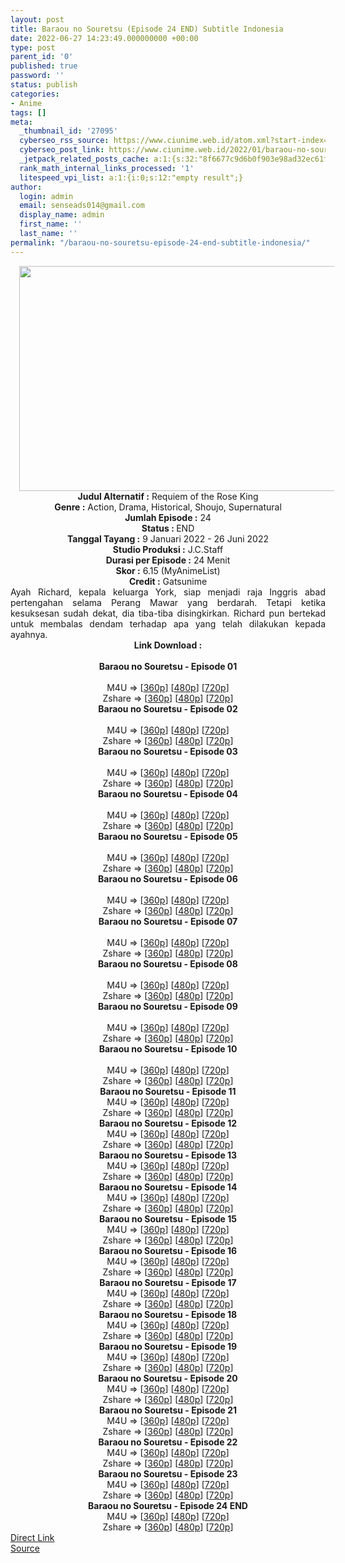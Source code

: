 ```yaml
---
layout: post
title: Baraou no Souretsu (Episode 24 END) Subtitle Indonesia
date: 2022-06-27 14:23:49.000000000 +00:00
type: post
parent_id: '0'
published: true
password: ''
status: publish
categories:
- Anime
tags: []
meta:
  _thumbnail_id: '27095'
  cyberseo_rss_source: https://www.ciunime.web.id/atom.xml?start-index=1
  cyberseo_post_link: https://www.ciunime.web.id/2022/01/baraou-no-souretsu-subtitle-indonesia.html
  _jetpack_related_posts_cache: a:1:{s:32:"8f6677c9d6b0f903e98ad32ec61f8deb";a:2:{s:7:"expires";i:1656906811;s:7:"payload";a:3:{i:0;a:1:{s:2:"id";i:26912;}i:1;a:1:{s:2:"id";i:26785;}i:2;a:1:{s:2:"id";i:26710;}}}}
  rank_math_internal_links_processed: '1'
  litespeed_vpi_list: a:1:{i:0;s:12:"empty result";}
author:
  login: admin
  email: senseads014@gmail.com
  display_name: admin
  first_name: ''
  last_name: ''
permalink: "/baraou-no-souretsu-episode-24-end-subtitle-indonesia/"
---
```

<div class="separator" style="clear: both; text-align: center;"><a href="https://blogger.googleusercontent.com/img/a/AVvXsEgRTGrxawt6ndtTDiEOH--ZziLBYFnQueH_S1jesmDE_Ra9RYzLR9IiugAWpNuv5FkjgtaXxn5EU1RsLjuUDuCMjuY84GiTPVKxtlsNv-nlHEjqWIsOtmGiZyRRCpqygLRkkz_oB8kxHnbjVH_SA_5j8zIexYrFwdROw_u-_M0I_YnwQj-gmhRR7Dtp=s1280" style="margin-left: 1em; margin-right: 1em;"><img border="0" data-original-height="720" data-original-width="1280" height="360" src="{{ site.baseurl }}/assets/2022/06/AVvXsEgRTGrxawt6ndtTDiEOH--ZziLBYFnQueH_S1jesmDE_Ra9RYzLR9IiugAWpNuv5FkjgtaXxn5EU1RsLjuUDuCMjuY84GiTPVKxtlsNv-nlHEjqWIsOtmGiZyRRCpqygLRkkz_oB8kxHnbjVH_SA_5j8zIexYrFwdROw_u-_M0I_YnwQj-gmhRR7Dtp=w640-h360" width="640" /></a></div>
<div class="separator" style="clear: both; text-align: center;"></div>
<div style="text-align: center;"><b>Judul</b><b><b> Alternatif</b> :</b> Requiem of the Rose King</div>
<div style="text-align: center;"><b><b>Genre :</b></b> Action, Drama, Historical, Shoujo, Supernatural</div>
<div style="text-align: center;"><b>Jumlah Episode :</b> 24<br /><b>Status :&nbsp;</b>END<br /><b>Tanggal Tayang :</b> 9 Januari 2022 - 26 Juni 2022<br /><b>Studio Produksi :</b>&nbsp;J.C.Staff<br /><b>Durasi per Episode :</b> 24 Menit</div>
<div style="text-align: center;"><b>Skor :</b> 6.15 (MyAnimeList)</div>
<div style="text-align: center;"><b>Credit :</b>&nbsp;Gatsunime</div>
<div style="text-align: center;"></div>
<div style="text-align: justify;">Ayah Richard, kepala keluarga York, siap menjadi raja Inggris abad pertengahan selama Perang Mawar yang berdarah. Tetapi ketika kesuksesan sudah dekat, dia tiba-tiba disingkirkan. Richard pun bertekad untuk membalas dendam terhadap apa yang telah dilakukan kepada ayahnya.</div>
<div style="text-align: justify;"></div>
<div style="text-align: justify;"></div>
<div style="text-align: center;">
<div style="text-align: center;">
<div style="text-align: left;">
<div style="text-align: center;"><b>Link Download :</b></div>
<div style="text-align: center;"><b><br /></b></div>
<div style="text-align: center;"><span style="text-align: left;"><b>Baraou no Souretsu&nbsp;</b></span><b>- Episode 01</b></div>
<div style="text-align: center;"><b><br /></b></div>
<div style="text-align: center;">M4U =&gt; [<a href="https://www.mp4upload.com/pblhgju8dm08" target="_blank" rel="noopener">360p</a>] [<a href="https://acefile.co/f/64847775/neonime_senandung-kematian-raja-mawar-01-480p-zip" target="_blank" rel="noopener">480p</a>] [<a href="https://acefile.co/f/64848018/neonime_senandung-kematian-raja-mawar-01-720p-zip" target="_blank" rel="noopener">720p</a>]</div>
<div style="text-align: center;">Zshare =&gt; [<a href="https://www35.zippyshare.com/v/jS3eyzST/file.html" target="_blank" rel="noopener">360p</a>] [<a href="https://www7.zippyshare.com/v/ZjPnm9yd/file.html" target="_blank" rel="noopener">480p</a>] [<a href="https://www21.zippyshare.com/v/npQAKRoE/file.html" target="_blank" rel="noopener">720p</a>]</div>
<div style="text-align: center;"></div>
<div style="text-align: center;">
<div><span style="text-align: left;"><b>Baraou no Souretsu&nbsp;</b></span><b>- Episode 02</b></div>
<div><b><br /></b></div>
<div>M4U =&gt; [<a href="https://www.mp4upload.com/m4awgfnwut87" target="_blank" rel="noopener">360p</a>] [<a href="https://acefile.co/f/65477958/neonime_kidung-kematian-raja-mawar-02-480p-zip" target="_blank" rel="noopener">480p</a>] [<a href="https://acefile.co/f/65478279/neonime_kidung-kematian-raja-mawar-02-720p-zip" target="_blank" rel="noopener">720p</a>]</div>
<div>Zshare =&gt; [<a href="https://www44.zippyshare.com/v/DR53xOCe/file.html" target="_blank" rel="noopener">360p</a>] [<a href="https://www75.zippyshare.com/v/apMD6P3v/file.html" target="_blank" rel="noopener">480p</a>] [<a href="https://www22.zippyshare.com/v/c74YsKKL/file.html" target="_blank" rel="noopener">720p</a>]</div>
<div></div>
<div>
<div><span style="text-align: left;"><b>Baraou no Souretsu&nbsp;</b></span><b>- Episode 03</b></div>
<div><b><br /></b></div>
<div>M4U =&gt; [<a href="https://www.mp4upload.com/4pam6mcdyu3k" target="_blank" rel="noopener">360p</a>] [<a href="https://acefile.co/f/66203067/neonime_kidung-kematian-raja-mawar-03-480p-zip" target="_blank" rel="noopener">480p</a>] [<a href="https://acefile.co/f/66203362/neonime_kidung-kematian-raja-mawar-03-720p-zip" target="_blank" rel="noopener">720p</a>]</div>
<div>Zshare =&gt; [<a href="https://www23.zippyshare.com/v/NWthV1Mv/file.html" target="_blank" rel="noopener">360p</a>] [<a href="https://www23.zippyshare.com/v/uK5rRgSq/file.html" target="_blank" rel="noopener">480p</a>] [<a href="https://www87.zippyshare.com/v/y7wqLGlN/file.html" target="_blank" rel="noopener">720p</a>]</div>
</div>
<div></div>
<div>
<div><span style="text-align: left;"><b>Baraou no Souretsu&nbsp;</b></span><b>- Episode 04</b></div>
<div><b><br /></b></div>
<div>M4U =&gt; [<a href="https://www.mp4upload.com/01wxcj3mkkjf" target="_blank" rel="noopener">360p</a>] [<a href="https://acefile.co/f/66805545/neonime_kidung-kematian-raja-mawar-04-480p-zip" target="_blank" rel="noopener">480p</a>] [<a href="https://acefile.co/f/66805831/neonime_kidung-kematian-raja-mawar-04-720p-zip" target="_blank" rel="noopener">720p</a>]</div>
<div>Zshare =&gt; [<a href="https://www92.zippyshare.com/v/ONgCrwya/file.html" target="_blank" rel="noopener">360p</a>] [<a href="https://www92.zippyshare.com/v/6fT7DQXI/file.html" target="_blank" rel="noopener">480p</a>] [<a href="https://www92.zippyshare.com/v/6kYkmzGg/file.html" target="_blank" rel="noopener">720p</a>]</div>
</div>
<div></div>
<div>
<div><span style="text-align: left;"><b>Baraou no Souretsu&nbsp;</b></span><b>- Episode 05</b></div>
<div><b><br /></b></div>
<div>M4U =&gt; [<a href="https://www.mp4upload.com/kg1zu8hak75h" target="_blank" rel="noopener">360p</a>] [<a href="https://www.mp4upload.com/subb0xurnb41" target="_blank" rel="noopener">480p</a>] [<a href="https://www.mp4upload.com/qw1aqmv71oho" target="_blank" rel="noopener">720p</a>]</div>
<div>Zshare =&gt; [<a href="https://www120.zippyshare.com/v/zZHfzOgu/file.html" target="_blank" rel="noopener">360p</a>] [<a href="https://www120.zippyshare.com/v/cpI45pOy/file.html" target="_blank" rel="noopener">480p</a>] [<a href="https://www120.zippyshare.com/v/Isn21hik/file.html" target="_blank" rel="noopener">720p</a>]</div>
</div>
<div></div>
<div>
<div><span style="text-align: left;"><b>Baraou no Souretsu&nbsp;</b></span><b>- Episode 06</b></div>
<div><b><br /></b></div>
<div>M4U =&gt; [<a href="https://www.mp4upload.com/zke5fzivpxsl" target="_blank" rel="noopener">360p</a>] [<a href="https://www.mp4upload.com/ykxv9kd4ussv" target="_blank" rel="noopener">480p</a>] [<a href="https://www.mp4upload.com/wk1aephfop27" target="_blank" rel="noopener">720p</a>]</div>
<div>Zshare =&gt; [<a href="https://www40.zippyshare.com/v/JhA46L3c/file.html" target="_blank" rel="noopener">360p</a>] [<a href="https://www40.zippyshare.com/v/vB025w3a/file.html" target="_blank" rel="noopener">480p</a>] [<a href="https://www25.zippyshare.com/v/cxBsNhti/file.html" target="_blank" rel="noopener">720p</a>]</div>
</div>
<div></div>
<div>
<div><span style="text-align: left;"><b>Baraou no Souretsu&nbsp;</b></span><b>- Episode 07</b></div>
<div><b><br /></b></div>
<div>M4U =&gt; [<a href="https://www.mp4upload.com/xrpbebmubtmc" target="_blank" rel="noopener">360p</a>] [<a href="https://www.mp4upload.com/u3llebbysr1u" target="_blank" rel="noopener">480p</a>] [<a href="https://www.mp4upload.com/s4qkdz1m41cl" target="_blank" rel="noopener">720p</a>]</div>
<div>Zshare =&gt; [<a href="https://www104.zippyshare.com/v/o5cyo9Pg/file.html" target="_blank" rel="noopener">360p</a>] [<a href="https://www104.zippyshare.com/v/wluShB9c/file.html" target="_blank" rel="noopener">480p</a>] [<a href="https://www35.zippyshare.com/v/cpMNpbGX/file.html" target="_blank" rel="noopener">720p</a>]</div>
</div>
<div></div>
<div>
<div><span style="text-align: left;"><b>Baraou no Souretsu&nbsp;</b></span><b>- Episode 08</b></div>
<div><b><br /></b></div>
<div>M4U =&gt; [<a href="https://www.mp4upload.com/vp5ajpmmjzo5" target="_blank" rel="noopener">360p</a>] [<a href="https://www.mp4upload.com/tkbnwbqxngsy" target="_blank" rel="noopener">480p</a>] [<a href="https://www.mp4upload.com/xs35gb5wjehv" target="_blank" rel="noopener">720p</a>]</div>
<div>Zshare =&gt; [<a href="https://www119.zippyshare.com/v/bhXnGu32/file.html" target="_blank" rel="noopener">360p</a>] [<a href="https://www119.zippyshare.com/v/fsR1PhWe/file.html" target="_blank" rel="noopener">480p</a>] [<a href="https://www105.zippyshare.com/v/e9xS1ixD/file.html" target="_blank" rel="noopener">720p</a>]</div>
</div>
<div></div>
<div>
<div><span style="text-align: left;"><b>Baraou no Souretsu&nbsp;</b></span><b>- Episode 09</b></div>
<div><b><br /></b></div>
<div>M4U =&gt; [<a href="https://www.mp4upload.com/yaq96q9os05u" target="_blank" rel="noopener">360p</a>] [<a href="https://www.mp4upload.com/5drn9q8fm9xm" target="_blank" rel="noopener">480p</a>] [<a href="https://www.mp4upload.com/b01p4d0ew67f" target="_blank" rel="noopener">720p</a>]</div>
<div>Zshare =&gt; [<a href="https://www21.zippyshare.com/v/tyHYyfPH/file.html" target="_blank" rel="noopener">360p</a>] [<a href="https://www21.zippyshare.com/v/QprsLTZG/file.html" target="_blank" rel="noopener">480p</a>] [<a href="https://www21.zippyshare.com/v/lg69sIzr/file.html" target="_blank" rel="noopener">720p</a>]</div>
</div>
<div></div>
<div>
<div><span style="text-align: left;"><b>Baraou no Souretsu&nbsp;</b></span><b>- Episode 10</b></div>
<div><b><br /></b></div>
<div>M4U =&gt; [<a href="https://www.mp4upload.com/w8j50sh3a7rx" target="_blank" rel="noopener">360p</a>] [<a href="https://www.mp4upload.com/1l31w09x6e9w" target="_blank" rel="noopener">480p</a>] [<a href="https://www.mp4upload.com/btns7qyh2me5" target="_blank" rel="noopener">720p</a>]</div>
<div>Zshare =&gt; [<a href="https://www39.zippyshare.com/v/Emp9tQ5j/file.html" target="_blank" rel="noopener">360p</a>] [<a href="https://www39.zippyshare.com/v/2UFTZn5F/file.html" target="_blank" rel="noopener">480p</a>] [<a href="https://www39.zippyshare.com/v/IRr2nGWu/file.html" target="_blank" rel="noopener">720p</a>]</div>
</div>
<div></div>
<div><span style="text-align: left;"><b>Baraou no Souretsu&nbsp;</b></span><b>- Episode 11</b></div>
<div></div>
<div>
<div>M4U =&gt; [<a href="http://www.solidfiles.com/v/5dydNDvwzkMGK" target="_blank" rel="noopener">360p</a>] [<a href="http://www.solidfiles.com/v/XLWL4xQy2ZPvZ" target="_blank" rel="noopener">480p</a>] [<a href="http://www.solidfiles.com/v/KnMnzemV74zzn" target="_blank" rel="noopener">720p</a>]</div>
<div>Zshare =&gt; [<a href="https://www48.zippyshare.com/v/TnuM6XDT/file.html" target="_blank" rel="noopener">360p</a>] [<a href="https://www48.zippyshare.com/v/xe8wAsT2/file.html" target="_blank" rel="noopener">480p</a>] [<a href="https://www48.zippyshare.com/v/20CcIDTb/file.html" target="_blank" rel="noopener">720p</a>]</div>
</div>
<div></div>
<div>
<div><span style="text-align: left;"><b>Baraou no Souretsu&nbsp;</b></span><b>- Episode 12</b></div>
<div></div>
<div>
<div>M4U =&gt; [<a href="http://www.solidfiles.com/v/zekgBXA4zANMd" target="_blank" rel="noopener">360p</a>] [<a href="http://www.solidfiles.com/v/qdZrK4zQ7zqkZ" target="_blank" rel="noopener">480p</a>] [<a href="http://www.solidfiles.com/v/3dQr2zee5PAMD" target="_blank" rel="noopener">720p</a>]</div>
<div>Zshare =&gt; [<a href="https://www103.zippyshare.com/v/7F6GAWiJ/file.html" target="_blank" rel="noopener">360p</a>] [<a href="https://www103.zippyshare.com/v/18EV0mcW/file.html" target="_blank" rel="noopener">480p</a>] [<a href="https://www103.zippyshare.com/v/r4tNZ4ZN/file.html" target="_blank" rel="noopener">720p</a>]</div>
</div>
</div>
<div></div>
<div>
<div><span style="text-align: left;"><b>Baraou no Souretsu&nbsp;</b></span><b>- Episode 13</b></div>
<div></div>
<div>
<div>M4U =&gt; [<a href="https://www.mp4upload.com/ls53eaznx2vk" target="_blank" rel="noopener">360p</a>] [<a href="https://www.mp4upload.com/6xqrto7a0nnm" target="_blank" rel="noopener">480p</a>] [<a href="https://www.mp4upload.com/y48q4fw2qw82" target="_blank" rel="noopener">720p</a>]</div>
<div>Zshare =&gt; [<a href="https://www6.zippyshare.com/v/khsWoZjs/file.html" target="_blank" rel="noopener">360p</a>] [<a href="https://www6.zippyshare.com/v/ve7HooFG/file.html" target="_blank" rel="noopener">480p</a>] [<a href="https://www42.zippyshare.com/v/Xnwz5yOd/file.html" target="_blank" rel="noopener">720p</a>]</div>
</div>
</div>
<div></div>
<div>
<div><span style="text-align: left;"><b>Baraou no Souretsu&nbsp;</b></span><b>- Episode 14</b></div>
<div></div>
<div>
<div>M4U =&gt; [<a href="http://www.solidfiles.com/v/2dX2nm63wyYrd" target="_blank" rel="noopener">360p</a>] [<a href="http://www.solidfiles.com/v/W8Vg7BWzk6GDn" target="_blank" rel="noopener">480p</a>] [<a href="http://www.solidfiles.com/v/PeXg7DdmyGr8y" target="_blank" rel="noopener">720p</a>]</div>
<div>Zshare =&gt; [<a href="https://www46.zippyshare.com/v/ZlPu2hrO/file.html" target="_blank" rel="noopener">360p</a>] [<a href="https://www46.zippyshare.com/v/gapGXz0r/file.html" target="_blank" rel="noopener">480p</a>] [<a href="https://www46.zippyshare.com/v/uuZFm3TO/file.html" target="_blank" rel="noopener">720p</a>]</div>
</div>
</div>
<div></div>
<div>
<div><span style="text-align: left;"><b>Baraou no Souretsu&nbsp;</b></span><b>- Episode 15</b></div>
<div></div>
<div>
<div>M4U =&gt; [<a href="http://www.solidfiles.com/v/a4dVmy6LvAqwg" target="_blank" rel="noopener">360p</a>] [<a href="http://www.solidfiles.com/v/KnPeAK6k2N3Rd" target="_blank" rel="noopener">480p</a>] [<a href="http://www.solidfiles.com/v/dNanyvpKW27WX" target="_blank" rel="noopener">720p</a>]</div>
<div>Zshare =&gt; [<a href="https://www32.zippyshare.com/v/qmCKrPpS/file.html" target="_blank" rel="noopener">360p</a>] [<a href="https://www32.zippyshare.com/v/4WKCnHcY/file.html" target="_blank" rel="noopener">480p</a>] [<a href="https://www32.zippyshare.com/v/LiI2iDcN/file.html" target="_blank" rel="noopener">720p</a>]</div>
</div>
</div>
<div></div>
<div>
<div><span style="text-align: left;"><b>Baraou no Souretsu&nbsp;</b></span><b>- Episode 16</b></div>
<div></div>
<div>
<div>M4U =&gt; [<a href="http://www.solidfiles.com/v/AWvXzdqKvZVxX" target="_blank" rel="noopener">360p</a>] [<a href="http://www.solidfiles.com/v/vNyg8LKqv2z23" target="_blank" rel="noopener">480p</a>] [<a href="http://www.solidfiles.com/v/PeQXMPwa2a7Rm" target="_blank" rel="noopener">720p</a>]</div>
<div>Zshare =&gt; [<a href="https://www109.zippyshare.com/v/eswsFNFq/file.html" target="_blank" rel="noopener">360p</a>] [<a href="https://www109.zippyshare.com/v/0EChQY2a/file.html" target="_blank" rel="noopener">480p</a>] [<a href="https://www109.zippyshare.com/v/dwEsH65Y/file.html" target="_blank" rel="noopener">720p</a>]</div>
</div>
</div>
<div></div>
<div>
<div><span style="text-align: left;"><b>Baraou no Souretsu&nbsp;</b></span><b>- Episode 17</b></div>
<div></div>
<div>
<div>M4U =&gt; [<a href="http://www.solidfiles.com/v/RxA2kyGYWAjQx" target="_blank" rel="noopener">360p</a>] [<a href="http://www.solidfiles.com/v/3dKm6Kw5njxr5" target="_blank" rel="noopener">480p</a>] [<a href="http://www.solidfiles.com/v/pd26XxeWYnDVK" target="_blank" rel="noopener">720p</a>]</div>
<div>Zshare =&gt; [<a href="https://www25.zippyshare.com/v/G0iBwBmK/file.html" target="_blank" rel="noopener">360p</a>] [<a href="https://www25.zippyshare.com/v/QKaOIyu1/file.html" target="_blank" rel="noopener">480p</a>] [<a href="https://www25.zippyshare.com/v/xFKbOX97/file.html" target="_blank" rel="noopener">720p</a>]</div>
</div>
</div>
<div></div>
<div>
<div><span style="text-align: left;"><b>Baraou no Souretsu&nbsp;</b></span><b>- Episode 18</b></div>
<div></div>
<div>
<div>M4U =&gt; [<a href="https://www.mp4upload.com/7k70btopo0wj" target="_blank" rel="noopener">360p</a>] [<a href="https://www.mp4upload.com/030cfi3s6k5m" target="_blank" rel="noopener">480p</a>] [<a href="https://www.mp4upload.com/bkerua8nkb46" target="_blank" rel="noopener">720p</a>]</div>
<div>Zshare =&gt; [<a href="https://www71.zippyshare.com/v/SU2z0Jv6/file.html" target="_blank" rel="noopener">360p</a>] [<a href="https://www71.zippyshare.com/v/hZoL9QS4/file.html" target="_blank" rel="noopener">480p</a>] [<a href="https://www108.zippyshare.com/v/mnsLqrHD/file.html" target="_blank" rel="noopener">720p</a>]</div>
</div>
</div>
<div></div>
<div>
<div><span style="text-align: left;"><b>Baraou no Souretsu&nbsp;</b></span><b>- Episode 19</b></div>
<div></div>
<div>
<div>M4U =&gt; [<a href="https://www.mp4upload.com/llvcw7uobs4y" target="_blank" rel="noopener">360p</a>] [<a href="https://www.mp4upload.com/10goj0aa4ncn" target="_blank" rel="noopener">480p</a>] [<a href="https://www.mp4upload.com/w7krg4p452n1" target="_blank" rel="noopener">720p</a>]</div>
<div>Zshare =&gt; [<a href="https://www100.zippyshare.com/v/E4m5Hwq5/file.html" target="_blank" rel="noopener">360p</a>] [<a href="https://www100.zippyshare.com/v/P45tbl1S/file.html" target="_blank" rel="noopener">480p</a>] [<a href="https://www28.zippyshare.com/v/CMyuY1Es/file.html" target="_blank" rel="noopener">720p</a>]</div>
</div>
</div>
<div></div>
<div>
<div><span style="text-align: left;"><b>Baraou no Souretsu&nbsp;</b></span><b>- Episode 20</b></div>
<div></div>
<div>
<div>M4U =&gt; [<a href="http://www.solidfiles.com/v/eZ4335r6rkZpm" target="_blank" rel="noopener">360p</a>] [<a href="http://www.solidfiles.com/v/WQ6pp4eMLXwnL" target="_blank" rel="noopener">480p</a>] [<a href="http://www.solidfiles.com/v/nV844xBDnjeLx" target="_blank" rel="noopener">720p</a>]</div>
<div>Zshare =&gt; [<a href="https://www118.zippyshare.com/v/rD49j2q5/file.html" target="_blank" rel="noopener">360p</a>] [<a href="https://www118.zippyshare.com/v/ma5EbSSN/file.html" target="_blank" rel="noopener">480p</a>] [<a href="https://www118.zippyshare.com/v/v5GpJmwz/file.html" target="_blank" rel="noopener">720p</a>]</div>
</div>
</div>
<div></div>
<div>
<div><span style="text-align: left;"><b>Baraou no Souretsu&nbsp;</b></span><b>- Episode 21</b></div>
<div></div>
<div>
<div>M4U =&gt; [<a href="http://www.solidfiles.com/v/mWj8GjeGmp7NR" target="_blank" rel="noopener">360p</a>] [<a href="http://www.solidfiles.com/v/y58dwq5gyeq82" target="_blank" rel="noopener">480p</a>] [<a href="http://www.solidfiles.com/v/2YDjzZ4Y7ZBpQ" target="_blank" rel="noopener">720p</a>]</div>
<div>Zshare =&gt; [<a href="https://www52.zippyshare.com/v/MwdrFg9V/file.html" target="_blank" rel="noopener">360p</a>] [<a href="https://www52.zippyshare.com/v/VOo1IOT2/file.html" target="_blank" rel="noopener">480p</a>] [<a href="https://www52.zippyshare.com/v/AeswWqXe/file.html" target="_blank" rel="noopener">720p</a>]</div>
</div>
</div>
<div></div>
<div>
<div><span style="text-align: left;"><b>Baraou no Souretsu&nbsp;</b></span><b>- Episode 22</b></div>
<div></div>
<div>
<div>M4U =&gt; [<a href="http://www.solidfiles.com/v/WQyj3xxmngn6p" target="_blank" rel="noopener">360p</a>] [<a href="http://www.solidfiles.com/v/LgqR77VXWL2k3" target="_blank" rel="noopener">480p</a>] [<a href="http://www.solidfiles.com/v/RP5WMQagwkXpG" target="_blank" rel="noopener">720p</a>]</div>
<div>Zshare =&gt; [<a href="https://www58.zippyshare.com/v/pTJIwrek/file.html" target="_blank" rel="noopener">360p</a>] [<a href="https://www58.zippyshare.com/v/pzOiF931/file.html" target="_blank" rel="noopener">480p</a>] [<a href="https://www58.zippyshare.com/v/FmmE3nrA/file.html" target="_blank" rel="noopener">720p</a>]</div>
</div>
</div>
<div></div>
<div>
<div><span style="text-align: left;"><b>Baraou no Souretsu&nbsp;</b></span><b>- Episode 23</b></div>
<div></div>
<div>
<div>M4U =&gt; [<a href="http://www.solidfiles.com/v/LgGWGRgQND8nj" target="_blank" rel="noopener">360p</a>] [<a href="http://www.solidfiles.com/v/wp8M8LQzQyjxA" target="_blank" rel="noopener">480p</a>] [<a href="http://www.solidfiles.com/v/Vxvk45YWajVAq" target="_blank" rel="noopener">720p</a>]</div>
<div>Zshare =&gt; [<a href="https://www58.zippyshare.com/v/AFFeDZll/file.html" target="_blank" rel="noopener">360p</a>] [<a href="https://www58.zippyshare.com/v/FdHmmch2/file.html" target="_blank" rel="noopener">480p</a>] [<a href="https://www58.zippyshare.com/v/zZzJphpM/file.html" target="_blank" rel="noopener">720p</a>]</div>
</div>
</div>
<div></div>
<div>
<div><span style="text-align: left;"><b>Baraou no Souretsu&nbsp;</b></span><b>- Episode 24 END</b></div>
<div></div>
<div>
<div>M4U =&gt; [<a href="http://www.solidfiles.com/v/v5ZLvdANBXmG6" target="_blank" rel="noopener">360p</a>] [<a href="http://www.solidfiles.com/v/5M3zj5GxWeAgg" target="_blank" rel="noopener">480p</a>] [<a href="http://www.solidfiles.com/v/8yNP3qayk3VM3" target="_blank" rel="noopener">720p</a>]</div>
<div>Zshare =&gt; [<a href="https://www115.zippyshare.com/v/hdNuckMd/file.html" target="_blank" rel="noopener">360p</a>] [<a href="https://www115.zippyshare.com/v/4nFUNsCx/file.html" target="_blank" rel="noopener">480p</a>] [<a href="https://www115.zippyshare.com/v/6DGOEZ7X/file.html" target="_blank" rel="noopener">720p</a>]</div>
</div>
</div>
</div>
</div>
</div>
</div>
<link rel="stylesheet" href="https://cdnjs.cloudflare.com/ajax/libs/font-awesome/4.7.0/css/font-awesome.min.css" />
<div class="divbtn"> <a href="https://handymansurrender.com/fihup8buzv?key=94550f7ce39444073321dde3b8782f97" class="btn"><i class="fa fa-download"></i> Direct Link</a> <br /><a href="https://www.ciunime.web.id/2022/01/baraou-no-souretsu-subtitle-indonesia.html">Source</a> </div>

